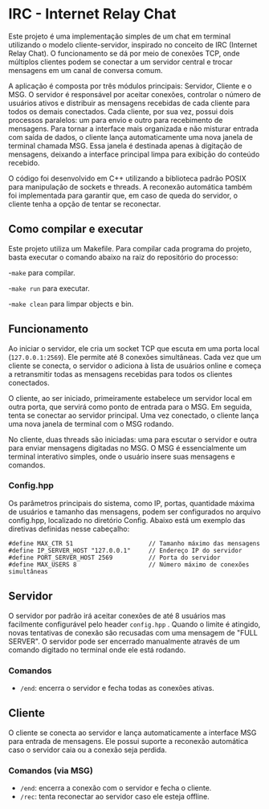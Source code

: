 # IRC - Internet Relay Chat

Este projeto é uma implementação simples de um chat em terminal utilizando o modelo cliente-servidor, inspirado no conceito de IRC (Internet Relay Chat). O funcionamento se dá por meio de conexões TCP, onde múltiplos clientes podem se conectar a um servidor central e trocar mensagens em um canal de conversa comum.

A aplicação é composta por três módulos principais: Servidor, Cliente e o MSG. O servidor é responsável por aceitar conexões, controlar o número de usuários ativos e distribuir as mensagens recebidas de cada cliente para todos os demais conectados. Cada cliente, por sua vez, possui dois processos paralelos: um para envio e outro para recebimento de mensagens. Para tornar a interface mais organizada e não misturar entrada com saída de dados, o cliente lança automaticamente uma nova janela de terminal chamada MSG. Essa janela é destinada apenas à digitação de mensagens, deixando a interface principal limpa para exibição do conteúdo recebido.

O código foi desenvolvido em C++ utilizando a biblioteca padrão POSIX para manipulação de sockets e threads. A reconexão automática também foi implementada para garantir que, em caso de queda do servidor, o cliente tenha a opção de tentar se reconectar.


## Como compilar e executar

Este projeto utiliza um Makefile. Para compilar cada programa do projeto, basta executar o comando abaixo na raiz do repositório do processo:

-`make` para compilar.

-`make run` para executar.

-`make clean` para limpar objects e bin.


## Funcionamento

Ao iniciar o servidor, ele cria um socket TCP que escuta em uma porta local (`127.0.0.1:2569`). Ele permite até 8 conexões simultâneas. Cada vez que um cliente se conecta, o servidor o adiciona à lista de usuários online e começa a retransmitir todas as mensagens recebidas para todos os clientes conectados.

O cliente, ao ser iniciado, primeiramente estabelece um servidor local em outra porta, que servirá como ponto de entrada para o MSG. Em seguida, tenta se conectar ao servidor principal. Uma vez conectado, o cliente lança uma nova janela de terminal com o MSG rodando.

No cliente, duas threads são iniciadas: uma para escutar o servidor e outra para enviar mensagens digitadas no MSG. O MSG é essencialmente um terminal interativo simples, onde o usuário insere suas mensagens e comandos.

### Config.hpp
Os parâmetros principais do sistema, como IP, portas, quantidade máxima de usuários e tamanho das mensagens, podem ser configurados no arquivo config.hpp, localizado no diretório Config. Abaixo está um exemplo das diretivas definidas nesse cabeçalho:

```
#define MAX_CTR 51                     // Tamanho máximo das mensagens
#define IP_SERVER_HOST "127.0.0.1"     // Endereço IP do servidor
#define PORT_SERVER_HOST 2569          // Porta do servidor
#define MAX_USERS 8                    // Número máximo de conexões simultâneas
```

## Servidor

O servidor por padrão irá aceitar conexões de até 8 usuários mas facilmente configurável pelo header `config.hpp` . Quando o limite é atingido, novas tentativas de conexão são recusadas com uma mensagem de "FULL SERVER". O servidor pode ser encerrado manualmente através de um comando digitado no terminal onde ele está rodando.

### Comandos

- `/end`: encerra o servidor e fecha todas as conexões ativas.

## Cliente

O cliente se conecta ao servidor e lança automaticamente a interface MSG para entrada de mensagens. Ele possui suporte a reconexão automática caso o servidor caia ou a conexão seja perdida.

### Comandos (via MSG)

- `/end`: encerra a conexão com o servidor e fecha o cliente.
- `/rec`: tenta reconectar ao servidor caso ele esteja offline.
